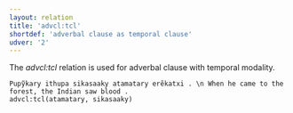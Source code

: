```yaml
---
layout: relation
title: 'advcl:tcl'
shortdef: 'adverbal clause as temporal clause'
udver: '2'
---
```


The _advcl:tcl_ relation is used for adverbal clause with temporal modality.

~~~ sdparse
Pupỹkary ithupa sikasaaky atamatary erẽkatxi . \n When he came to the forest, the Indian saw blood .
advcl:tcl(atamatary, sikasaaky)

~~~

<!-- Interlanguage links updated Po 6. listopadu 2023, 21:42:19 CET -->
